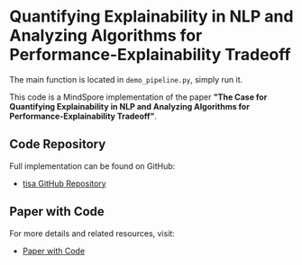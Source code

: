 # Quantifying Explainability in NLP and Analyzing Algorithms for Performance-Explainability Tradeoff

The main function is located in `demo_pipeline.py`, simply run it.

This code is a MindSpore implementation of the paper **"The Case for Quantifying Explainability in NLP and Analyzing Algorithms for Performance-Explainability Tradeoff"**.

## Code Repository

Full implementation can be found on GitHub:
- [tisa GitHub Repository](https://github.com/mnaylor5/quantifying-explainability)

## Paper with Code

For more details and related resources, visit:
- [Paper with Code](https://paperswithcode.com/paper/quantifying-explainability-in-nlp-and)